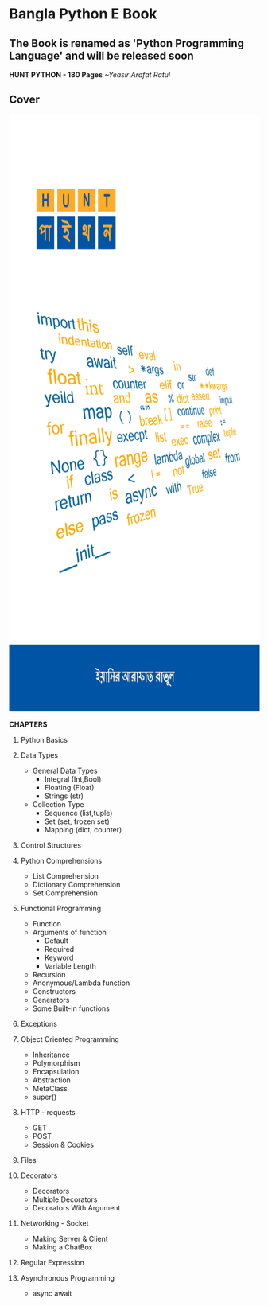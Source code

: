 
# Bangla Python E Book
## The Book is renamed as 'Python Programming Language' and will be released soon

**HUNT PYTHON - 180 Pages**
*~Yeasir Arafat Ratul* 
 

## Cover
<img src="main _cover.jpg" height="1200">


**CHAPTERS**

1. Python Basics
2. Data Types
	* General Data Types
		* Integral (Int,Bool)
		* Floating (Float)
		* Strings (str)
	* Collection Type
		* Sequence (list,tuple)
		* Set (set, frozen set)
		* Mapping (dict, counter)
3. Control Structures
4. Python Comprehensions
	* List Comprehension
	* Dictionary Comprehension
	* Set Comprehension

5. Functional Programming
	* Function
	* Arguments of function
		* Default
		* Required
		* Keyword
		* Variable Length
	* Recursion
	* Anonymous/Lambda function
	* Constructors
	* Generators
	* Some Built-in functions

6. Exceptions
7. Object Oriented Programming
    * Inheritance 
    * Polymorphism
    * Encapsulation
    * Abstraction
    * MetaClass
    * super()
8. HTTP - requests
	* GET
	* POST
	* Session & Cookies

9. Files
10. Decorators
    * Decorators
    * Multiple Decorators
    * Decorators With Argument

11. Networking - Socket
	* Making Server & Client
	* Making a ChatBox

12. Regular Expression

13. Asynchronous Programming
	* async await
